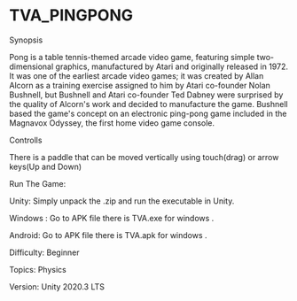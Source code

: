 # TVA_PINGPONG

Synopsis

Pong is a table tennis-themed arcade video game, featuring simple two-dimensional graphics, manufactured by Atari and originally released in 1972. It was one of the earliest arcade video games; it was created by Allan Alcorn as a training exercise assigned to him by Atari co-founder Nolan Bushnell, but Bushnell and Atari co-founder Ted Dabney were surprised by the quality of Alcorn's work and decided to manufacture the game. Bushnell based the game's concept on an electronic ping-pong game included in the Magnavox Odyssey, the first home video game console.


Controlls

There is a paddle that can be moved vertically using touch(drag) or arrow keys(Up and Down)

Run The Game:

Unity: Simply unpack the .zip and run the executable in Unity.

Windows : Go to APK file there is TVA.exe for windows .

Android: Go to APK file there is TVA.apk for windows .


Difficulty: Beginner

Topics: Physics

Version: Unity 2020.3 LTS
